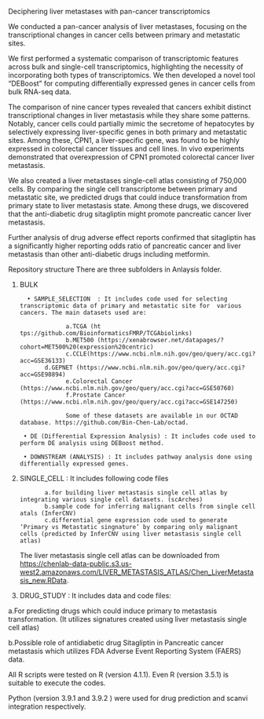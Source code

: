 Deciphering liver metastases with pan-cancer transcriptomics

We conducted a pan-cancer analysis of liver metastases, focusing on the transcriptional changes in cancer cells between primary and metastatic sites. 

We first performed a systematic comparison of transcriptomic features across bulk and single-cell transcriptomics, highlighting the necessity of incorporating both
types of transcriptomics. We then developed a novel tool “DEBoost” for computing differentially expressed genes in cancer cells from bulk RNA-seq data.  

The comparison of nine cancer types revealed that cancers exhibit distinct transcriptional changes in liver metastasis while they   share   some   patterns.  Notably, cancer   cells   could   partially   mimic   the  secretome   of hepatocytes by selectively expressing liver-specific genes in both primary and metastatic sites. Among these, CPN1, a liver-specific gene, was found to be highly expressed in colorectal cancer tissues and cell lines. In vivo experiments demonstrated that overexpression of CPN1 promoted colorectal cancer liver metastasis. 

We also created a liver metastases single-cell atlas consisting of 750,000 cells. By comparing the single cell transcriptome between primary and metastatic site, we predicted drugs that could induce transformation from primary state to liver metastasis state. Among these drugs, we   discovered   that   the   anti-diabetic   drug   sitagliptin   might   promote pancreatic cancer liver metastasis. 

Further analysis of drug adverse effect reports confirmed that sitagliptin has a significantly higher reporting odds ratio of pancreatic cancer and liver metastasis than other anti-diabetic drugs including metformin. 

Repository structure
There are three subfolders in Anlaysis folder.
1. BULK

         • SAMPLE_SELECTION  : It includes code used for selecting transcriptomic data of primary and metastatic site for  various cancers. The main datasets used are: 
          
                    a.TCGA (ht tps://github.com/BioinformaticsFMRP/TCGAbiolinks)
                    b.MET500 (https://xenabrowser.net/datapages/?cohort=MET500%20(expression%20centric)
                    c.CCLE(https://www.ncbi.nlm.nih.gov/geo/query/acc.cgi?acc=GSE36133)
  	          d.GEPNET (https://www.ncbi.nlm.nih.gov/geo/query/acc.cgi?acc=GSE98894)
                    e.Colorectal Cancer (https://www.ncbi.nlm.nih.gov/geo/query/acc.cgi?acc=GSE50760)
                    f.Prostate Cancer (https://www.ncbi.nlm.nih.gov/geo/query/acc.cgi?acc=GSE147250)

                    Some of these datasets are available in our OCTAD database. https://github.com/Bin-Chen-Lab/octad.

        • DE (Differential Expression Analysis) : It includes code used to perform DE analysis using DEBoost method.

        • DOWNSTREAM (ANALYSIS) : It includes pathway analysis done using differentially expressed genes.

2. SINGLE_CELL : It includes following code files 

              a.for building liver metastasis single cell atlas by integrating various single cell datasets. (scArches)
              b.sample code for inferring malignant cells from single cell atals (InferCNV)
              c.differential gene expression code used to generate ‘Primary vs Metastatic singnature’ by comparing only malignant cells (predicted by InferCNV using liver metastasis single cell atlas)

     The liver metastasis single cell atlas can be downloaded from  https://chenlab-data-public.s3.us-west2.amazonaws.com/LIVER_METASTASIS_ATLAS/Chen_LiverMetastasis_new.RData.  


3. DRUG_STUDY : It includes data and code files:

  a.For predicting drugs which could induce primary to metastasis transformation. (It utilizes signatures created using liver metastasis single cell atlas)

  b.Possible role of antidiabetic drug Sitagliptin in Pancreatic cancer metastasis which utilizes FDA Adverse Event Reporting System (FAERS) data.


All R scripts were tested on R (version 4.1.1). Even R (version 3.5.1) is suitable to execute the codes. 

Python (version 3.9.1 and 3.9.2 ) were used for drug prediction and scanvi integration respectively. 



